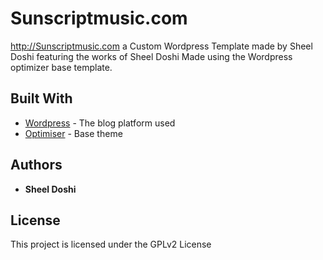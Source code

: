 # Sunscriptmusic.com

http://Sunscriptmusic.com a Custom Wordpress Template made by Sheel Doshi featuring the works of Sheel Doshi
Made using the Wordpress optimizer base template.

## Built With

* [Wordpress](https://wordpress.com/) - The blog platform used
* [Optimiser](https://optimizerwp.com/) - Base theme

## Authors

* **Sheel Doshi**

## License

This project is licensed under the GPLv2 License

